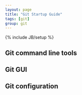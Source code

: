 ```yaml
---
layout: page
title: "Git Startup Guide"
tags: [git]
group: git
---
```

{% include JB/setup %}

## Git command line tools

## Git GUI

## Git configuration

